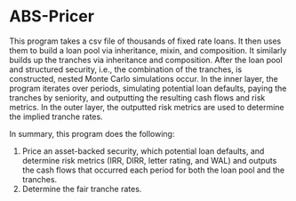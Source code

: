 # ABS-Pricer

This program takes a csv file of thousands of fixed rate loans. It then uses them to build a loan pool via inheritance, mixin, and composition. It similarly builds up the tranches via inheritance and composition. After the loan pool and structured security, i.e., the combination of the tranches, is constructed, nested Monte Carlo simulations occur. In the inner layer, the program iterates over periods, simulating potential loan defaults, paying the tranches by seniority, and outputting the resulting cash flows and risk metrics. In the outer layer, the outputted risk metrics are used to determine the implied tranche rates.

In summary, this program does the following:
1) Price an asset-backed security, which potential loan defaults, and determine risk metrics (IRR, DIRR, letter rating, and WAL) and outputs the cash flows that occurred each period for both the loan pool and the tranches.
2) Determine the fair tranche rates.
